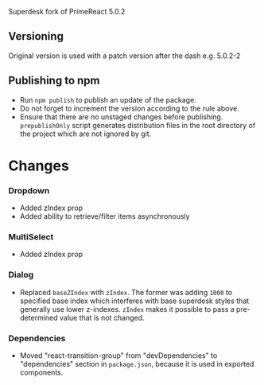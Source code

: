 Superdesk fork of PrimeReact 5.0.2

## Versioning

Original version is used with a patch version after the dash e.g. 5.0.2-2

## Publishing to npm

* Run `npm publish` to publish an update of the package.
* Do not forget to increment the version according to the rule above.
* Ensure that there are no unstaged changes before publishing. `prepublishOnly` script generates distribution files in the root directory of the project which are not ignored by git.

# Changes

### Dropdown
* Added zIndex prop
* Added ability to retrieve/filter items asynchronously

### MultiSelect
* Added zIndex prop

### Dialog
* Replaced `baseZIndex` with `zIndex`. The former was adding `1000` to specified base index which interferes with base superdesk styles that generally use lower z-indexes. `zIndex` makes it possible to pass a pre-determined value that is not changed.


### Dependencies
* Moved "react-transition-group" from "devDependencies" to "dependencies" section in `package.json`, because it is used in exported components.